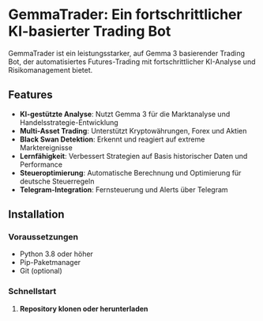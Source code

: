 # GemmaTrader: Ein fortschrittlicher KI-basierter Trading Bot

GemmaTrader ist ein leistungsstarker, auf Gemma 3 basierender Trading Bot, der automatisiertes Futures-Trading mit fortschrittlicher KI-Analyse und Risikomanagement bietet.

## Features

- **KI-gestützte Analyse**: Nutzt Gemma 3 für die Marktanalyse und Handelsstrategie-Entwicklung
- **Multi-Asset Trading**: Unterstützt Kryptowährungen, Forex und Aktien
- **Black Swan Detektion**: Erkennt und reagiert auf extreme Marktereignisse
- **Lernfähigkeit**: Verbessert Strategien auf Basis historischer Daten und Performance
- **Steueroptimierung**: Automatische Berechnung und Optimierung für deutsche Steuerregeln
- **Telegram-Integration**: Fernsteuerung und Alerts über Telegram

## Installation

### Voraussetzungen

- Python 3.8 oder höher
- Pip-Paketmanager
- Git (optional)

### Schnellstart

1. **Repository klonen oder herunterladen**
